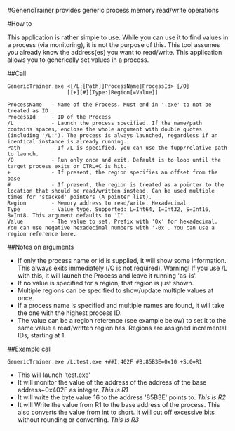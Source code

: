#GenericTrainer
provides generic process memory read/write operations

#How to

This application is rather simple to use.
While you can use it to find values in a process (via monitoring),
it is not the purpose of this.
This tool assumes you already know the address(es) you want to read/write.
This application allows you to generically set values in a process.

##Call

    GenericTrainer.exe <[/L:[Path]]ProcessName|ProcessId> [/O]
                       [[+][#][Type:]Region[=Value]]

    ProcessName   - Name of the Process. Must end in '.exe' to not be treated as ID
    ProcessId     - ID of the Process
    /L            - Launch the process specified. If the name/path contains spaces, enclose the whole argument with double quotes (including '/L:'). The process is always launched, regardless if an identical instance is already running.
    Path          - If /L is specified, you can use the fupp/relative path to launch.
    /O            - Run only once and exit. Default is to loop until the target process exits or CTRL+C is hit.
    +             - If present, the region specifies an offset from the base
    #             - If present, the region is treated as a pointer to the location that should be read/written instead. Can be used multiple times for 'stacked' pointers (A pointer list).
    Region        - Memory address to read/write. Hexadecimal
    Type          - Value type. Supported: L=Int64, I=Int32, S=Int16, B=Int8. This argument defaults to 'I'
    Value         - The value to set. Prefix with '0x' for hexadecimal. You can use negative hexadecimal numbers with '-0x'. You can use a region reference here.

##Notes on arguments
- If only the process name or id is supplied, it will show some information. This always exits immediately (/O is not required). Warning! If you use /L with this, it will launch the Process and leave it running 'as-is'.
- If no value is specified for a region, that region is just shown.
- Multiple regions can be specified to show/update multiple values at once.
- If a process name is specified and multiple names are found, it will take the one with the highest process ID.
- The value can be a region reference (see example below) to set it to the same value a read/written region has. Regions are assigned incremental IDs, starting at 1.

##Example call

    GenericTrainer.exe /L:test.exe +##I:402F #B:85B3E=0x10 +S:0=R1

- This will launch 'test.exe'
- It will monitor the value of the address of the address of the base address+0x402F as integer. *This is R1*
- It will write the byte value 16 to the address '85B3E' points to. *This is R2*
- It will Write the value from R1 to the base address of the process. This also converts the value from int to short. It will cut off excessive bits without rounding or converting. *This is R3*

